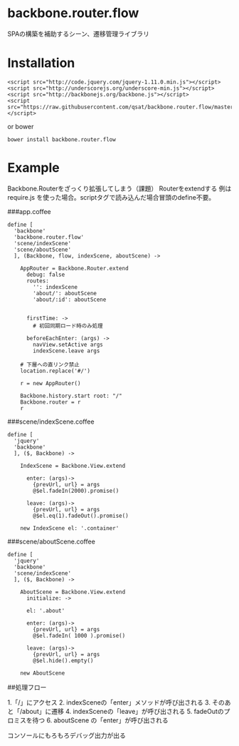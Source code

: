 backbone.router.flow
====================

SPAの構築を補助するシーン、遷移管理ライブラリ

Installation
============

```
<script src="http://code.jquery.com/jquery-1.11.0.min.js"></script>
<script src="http://underscorejs.org/underscore-min.js"></script>
<script src="http://backbonejs.org/backbone.js"></script>
<script src="https://raw.githubusercontent.com/qsat/backbone.router.flow/master/backbone.router.flow.js"></script>
```

or bower

```
bower install backbone.router.flow
```

Example
=======

Backbone.Routerをざっくり拡張してしまう（課題）
Routerをextendする
例は require.js を使った場合。scriptタグで読み込んだ場合冒頭のdefine不要。

###app.coffee

```
define [
  'backbone'
  'backbone.router.flow'
  'scene/indexScene'
  'scene/aboutScene'
  ], (Backbone, flow, indexScene, aboutScene) ->

    AppRouter = Backbone.Router.extend
      debug: false
      routes:
        '': indexScene
        'about/': aboutScene
        'about/:id': aboutScene


      firstTime: ->
        # 初回同期ロード時のみ処理

      beforeEachEnter: (args) ->
        navView.setActive args
        indexScene.leave args

    # 下層への直リンク禁止
    location.replace('#/')

    r = new AppRouter()

    Backbone.history.start root: "/"
    Backbone.router = r
    r
```

###scene/indexScene.coffee
```
define [
  'jquery'
  'backbone'
  ], ($, Backbone) ->

    IndexScene = Backbone.View.extend

      enter: (args)->
        {prevUrl, url} = args
        @$el.fadeIn(2000).promise()

      leave: (args)->
        {prevUrl, url} = args
        @$el.eq(1).fadeOut().promise()

    new IndexScene el: '.container'
```

###scene/aboutScene.coffee
```
define [
  'jquery'
  'backbone'
  'scene/indexScene'
  ], ($, Backbone) ->

    AboutScene = Backbone.View.extend
      initialize: ->

      el: '.about'

      enter: (args)->
        {prevUrl, url} = args
        @$el.fadeIn( 1000 ).promise()

      leave: (args)->
        {prevUrl, url} = args
        @$el.hide().empty()

    new AboutScene
```
##処理フロー

1.「/」にアクセス 
2. indexSceneの「enter」メソッドが呼び出される
3. そのあと「/about」に遷移
4. indexSceneの「leave」が呼び出される
5. fadeOutのプロミスを待つ
6. aboutScene の「enter」が呼び出される

コンソールにもろもろデバッグ出力が出る
